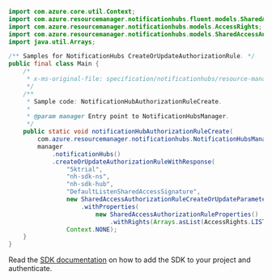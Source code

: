 ```java
import com.azure.core.util.Context;
import com.azure.resourcemanager.notificationhubs.fluent.models.SharedAccessAuthorizationRuleProperties;
import com.azure.resourcemanager.notificationhubs.models.AccessRights;
import com.azure.resourcemanager.notificationhubs.models.SharedAccessAuthorizationRuleCreateOrUpdateParameters;
import java.util.Arrays;

/** Samples for NotificationHubs CreateOrUpdateAuthorizationRule. */
public final class Main {
    /*
     * x-ms-original-file: specification/notificationhubs/resource-manager/Microsoft.NotificationHubs/stable/2017-04-01/examples/NotificationHubs/NotificationHubAuthorizationRuleCreate.json
     */
    /**
     * Sample code: NotificationHubAuthorizationRuleCreate.
     *
     * @param manager Entry point to NotificationHubsManager.
     */
    public static void notificationHubAuthorizationRuleCreate(
        com.azure.resourcemanager.notificationhubs.NotificationHubsManager manager) {
        manager
            .notificationHubs()
            .createOrUpdateAuthorizationRuleWithResponse(
                "5ktrial",
                "nh-sdk-ns",
                "nh-sdk-hub",
                "DefaultListenSharedAccessSignature",
                new SharedAccessAuthorizationRuleCreateOrUpdateParameters()
                    .withProperties(
                        new SharedAccessAuthorizationRuleProperties()
                            .withRights(Arrays.asList(AccessRights.LISTEN, AccessRights.SEND))),
                Context.NONE);
    }
}
```

Read the [SDK documentation](https://github.com/Azure/azure-sdk-for-java/blob/azure-resourcemanager-notificationhubs_1.0.0-beta.2/sdk/notificationhubs/azure-resourcemanager-notificationhubs/README.md) on how to add the SDK to your project and authenticate.
